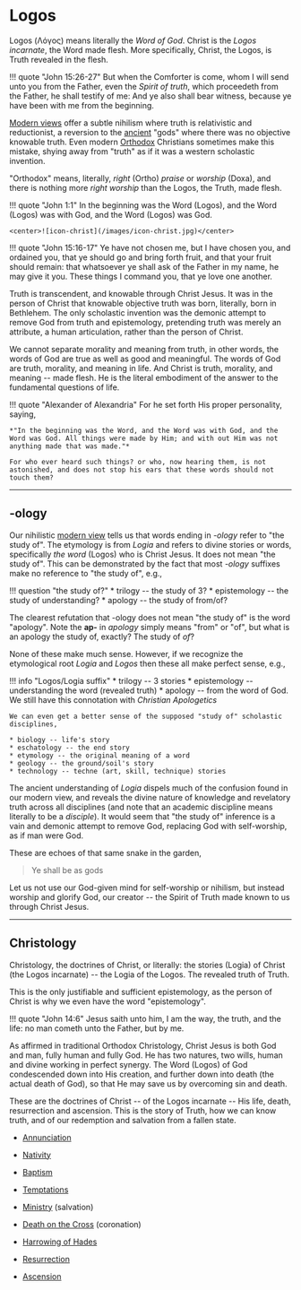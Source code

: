 # Logos

Logos (Λόγος) means literally the *Word of God*.
Christ is the *Logos incarnate*, the Word made flesh. 
More specifically, Christ, the Logos, is Truth revealed in the flesh.


!!! quote "John 15:26-27"
    But when the Comforter is come, whom I will send unto you from the Father, even the *Spirit of truth*, which proceedeth from the Father, he shall testify of me: 
    And ye also shall bear witness, because ye have been with me from the beginning.


[Modern views](../modern-views/index.md) offer a subtle nihilism where truth is relativistic and reductionist, a reversion to the [ancient](../ancient-views/index.md) "gods" where there was no objective knowable truth.
Even modern
 [Orthodox](http://orthodoxinfo.com/general/doctrine1.aspx)
 Christians sometimes make this mistake, shying away from "truth" as if it was a western scholastic invention.

"Orthodox" means, literally, *right* (Ortho) *praise* or *worship* (Doxa), and there is nothing more *right worship* than the Logos, the Truth, made flesh.

!!! quote "John 1:1"
    In the beginning was the Word (Logos), and the Word (Logos) was with God, and the Word (Logos) was God.

    <center>![icon-christ](/images/icon-christ.jpg)</center>

!!! quote "John 15:16-17"
    Ye have not chosen me, but I have chosen you, and ordained you, that ye should go and bring forth fruit, and that your fruit should remain: that whatsoever ye shall ask of the Father in my name, he may give it you. 
    These things I command you, that ye love one another.

Truth is transcendent, and knowable through Christ Jesus.
It was in the person of Christ that knowable objective truth was born, literally, born in Bethlehem.
The only scholastic invention was the demonic attempt to remove God from truth and epistemology, pretending truth was merely an attribute, a human articulation, rather than the person of Christ.

We cannot separate morality and meaning from truth, in other words, the words of God are true as well as good and meaningful.
The words of God are truth, morality, and meaning in life.
And Christ is truth, morality, and meaning -- made flesh.
He is the literal embodiment of the answer to the fundamental questions of life.


!!! quote "Alexander of Alexandria"
    For he set forth His proper personality, saying, 
    
    *"In the beginning was the Word, and the Word was with God, and the Word was God. All things were made by Him; and with out Him was not anything made that was made."*
    
    For who ever heard such things? or who, now hearing them, is not astonished, and does not stop his ears that these words should not touch them?






---

## -ology

Our nihilistic [modern view](../modern-views/index.md) tells us that words ending in *-ology* refer to "the study of".
The etymology is from *Logia* and refers to divine stories or words, specifically  *the word* (Logos) who is Christ Jesus.
It does not mean "the study of".
This can be demonstrated by the fact that most *-ology* suffixes make no reference to "the study of", e.g.,

!!! question "the study of?"
    * trilogy -- the study of 3?
    * epistemology -- the study of understanding?
    * apology -- the study of from/of?

The clearest refutation that -ology does not mean "the study of"  is the word "apology". Note the **ap-** in *apology* simply means "from" or "of", but what is an apology the study of, exactly? The study of *of*?

None of these make much sense.
However, if we recognize the etymological root *Logia* and *Logos* then these all make perfect sense, e.g.,

!!! info "Logos/Logia suffix"
    * trilogy -- 3 stories
    * epistemology -- understanding the word (revealed truth)
    * apology -- from the word of God. We still have this connotation with *Christian Apologetics*
    
    We can even get a better sense of the supposed "study of" scholastic disciplines,
    
    * biology -- life's story
    * eschatology -- the end story
    * etymology -- the original meaning of a word
    * geology -- the ground/soil's story
    * technology -- techne (art, skill, technique) stories

The ancient understanding of *Logia* dispels much of the confusion found in our modern view, and reveals the divine nature of knowledge and revelatory truth across all disciplines (and note that an academic discipline means literally to be a *disciple*).
It would seem that "the study of" inference is a vain and demonic attempt to remove God, replacing God with self-worship, as if man were God.

These are echoes of that same snake in the garden,

> Ye shall be as gods

Let us not use our God-given mind for self-worship or nihilism, but instead worship and glorify God, our creator -- the Spirit of Truth made known to us through Christ Jesus.









---

## Christology

Christology, the doctrines of Christ, or literally: the stories (Logia) of Christ (the Logos incarnate) -- the Logia of the Logos.
The revealed truth of Truth.

This is the only justifiable and sufficient epistemology, as the person of Christ is why we even have the word "epistemology".

!!! quote "John 14:6"
    Jesus saith unto him, I am the way, the truth, and the life: no man cometh unto the Father, but by me.

As affirmed in traditional Orthodox Christology, Christ Jesus is both God and man, fully human and fully God. 
He has two natures, two wills, human and divine working in perfect synergy.
The Word (Logos) of God condescended down into His creation, and further down into death (the actual death of God), so that He may save us by overcoming sin and death.

These are the doctrines of Christ -- of the Logos incarnate -- His life, death, resurrection and ascension.
This is the story of Truth, how we can know truth, and of our redemption and salvation from a fallen state.

* [Annunciation](annunciation.md)

* [Nativity](nativity.md)

* [Baptism](baptism.md)

* [Temptations](temptations.md)

* [Ministry](ministry.md) (salvation)

* [Death on the Cross](cross.md) (coronation)

* [Harrowing of Hades](harrowing.md)

* [Resurrection](resurrection.md)

* [Ascension](ascension.md)
































